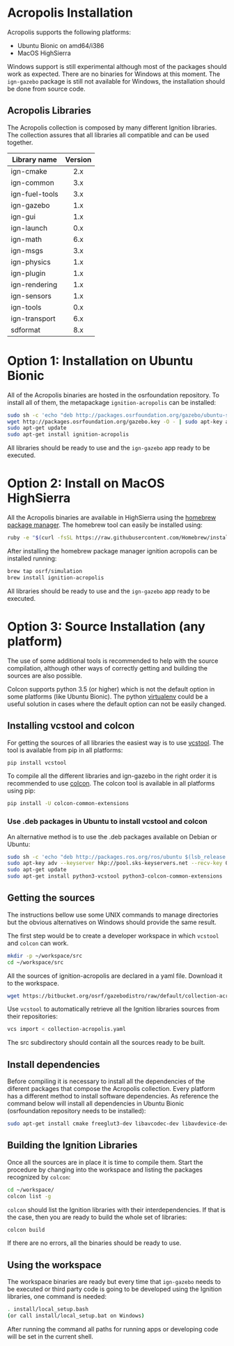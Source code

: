 # Acropolis Installation

Acropolis supports the following platforms:

 * Ubuntu Bionic on amd64/i386
 * MacOS HighSierra

Windows support is still experimental although most of the packages should work
as expected. There are no binaries for Windows at this moment. The `ign-gazebo`
package is still not available for Windows, the installation should be done from
source code.

## Acropolis Libraries

The Acropolis collection is composed by many different Ignition libraries. The
collection assures that all libraries all compatible and can be used together.

| Library name       | Version       |
| ------------------ |:-------------:|
|   ign-cmake        |       2.x     |
|   ign-common       |       3.x     |
|   ign-fuel-tools   |       3.x     |
|   ign-gazebo       |       1.x     |
|   ign-gui          |       1.x     |
|   ign-launch       |       0.x     |
|   ign-math         |       6.x     |
|   ign-msgs         |       3.x     |
|   ign-physics      |       1.x     |
|   ign-plugin       |       1.x     |
|   ign-rendering    |       1.x     |
|   ign-sensors      |       1.x     |
|   ign-tools        |       0.x     |
|   ign-transport    |       6.x     |
|   sdformat         |       8.x     |

# Option 1: Installation on Ubuntu Bionic

All of the Acropolis binaries are hosted in the osrfoundation repository. To install
all of them, the metapackage `ignition-acropolis` can be installed:

```bash
sudo sh -c 'echo "deb http://packages.osrfoundation.org/gazebo/ubuntu-stable `lsb_release -cs` main" > /etc/apt/sources.list.d/gazebo-stable.list'
wget http://packages.osrfoundation.org/gazebo.key -O - | sudo apt-key add -
sudo apt-get update
sudo apt-get install ignition-acropolis
```

All libraries should be ready to use and  the `ign-gazebo` app ready to be executed.

# Option 2: Install on MacOS HighSierra

All the Acropolis binaries are available in HighSierra using the [homebrew package manager](https://brew.sh/).
The homebrew tool can easily be installed using:

```bash
ruby -e "$(curl -fsSL https://raw.githubusercontent.com/Homebrew/install/master/install)"
```

After installing the homebrew package manager ignition acropolis can be installed running:

```bash
brew tap osrf/simulation
brew install ignition-acropolis
```

All libraries should be ready to use and  the `ign-gazebo` app ready to be executed.

# Option 3: Source Installation (any platform)

The use of some additional tools is recommended to help with the source compilation, although other ways of correctly getting and building the sources are also possible.

Colcon supports python 3.5 (or higher) which is not the default option in some
platforms (like Ubuntu Bionic). The python [virtualenv](https://virtualenv.pypa.io/en/latest/) could be a useful solution in cases where the default option can not be easily changed.

## Installing vcstool and colcon

For getting the sources of all libraries the easiest way is to use
[vcstool](https://github.com/dirk-thomas/vcstool). The tool is available from pip
in all platforms:

```bash
pip install vcstool
```

To compile all the different libraries and ign-gazebo in the right order
it is recommended to use [colcon](https://colcon.readthedocs.io/en/released/).
The colcon tool is available in all platforms using pip:

```bash
pip install -U colcon-common-extensions
```

### Use .deb packages in Ubuntu to install vcstool and colcon

An alternative method is to use the .deb packages available on Debian or Ubuntu:

```bash
sudo sh -c 'echo "deb http://packages.ros.org/ros/ubuntu $(lsb_release -sc) main" > /etc/apt/sources.list.d/ros-latest.list'
sudo apt-key adv --keyserver hkp://pool.sks-keyservers.net --recv-key 0xB01FA116
sudo apt-get update
sudo apt-get install python3-vcstool python3-colcon-common-extensions
```

## Getting the sources

The instructions bellow use some UNIX commands to manage directories but the
obvious alternatives on Windows should provide the same result.

The first step would be to create a developer workspace in which `vcstool` and
`colcon` can work.

```bash
mkdir -p ~/workspace/src
cd ~/workspace/src
```

All the sources of ignition-acropolis are declared in a yaml file. Download
it to the workspace.

```bash
wget https://bitbucket.org/osrf/gazebodistro/raw/default/collection-acropolis.yaml
```

Use `vcstool` to automatically retrieve all the Ignition libraries sources from
their repositories:

```bash
vcs import < collection-acropolis.yaml
```

The src subdirectory should contain all the sources ready to be built.

## Install dependencies

Before compiling it is necessary to install all the dependencies of the diferent
packages that compose the Acropolis collection. Every platform has a different
method to install software dependencies. As reference the command below will
install all dependencies in Ubuntu Bionic (osrfoundation repository needs to
be installed):

```bash
sudo apt-get install cmake freeglut3-dev libavcodec-dev libavdevice-dev libavformat-dev libavutil-dev libdart6-collision-ode-dev libdart6-dev libdart6-utils-urdf-dev libfreeimage-dev libgflags-dev libglew-dev libgts-dev libogre-1.9-dev libogre-2.1-dev libprotobuf-dev libprotobuf-dev libprotoc-dev libqt5core5a libswscale-dev libtinyxml2-dev libtinyxml-dev pkg-config protobuf-compiler python qml-module-qt-labs-folderlistmodel qml-module-qt-labs-settings qml-module-qtquick2 qml-module-qtquick-controls qml-module-qtquick-controls2 qml-module-qtquick-dialogs qml-module-qtquick-layouts qtbase5-dev qtdeclarative5-dev qtquickcontrols2-5-dev ruby ruby-ronn uuid-dev
```

## Building the Ignition Libraries

Once all the sources are in place it is time to compile them. Start the
procedure by changing into the workspace and listing the packages recognized
by `colcon`:

```bash
cd ~/workspace/
colcon list -g
```

`colcon` should list the Ignition libraries with their
interdependencies. If that is the case, then you are ready 
to build the whole set of libraries:

```bash
colcon build
```

If there are no errors, all the binaries should be ready to use.

## Using the workspace

The workspace binaries are ready but every time that `ign-gazebo` needs to be
executed or third party code is going to be developed using the Ignition
libraries, one command is needed:

```bash
. install/local_setup.bash
(or call install/local_setup.bat on Windows)
```

After running the command all paths for running apps or developing code
will be set in the current shell.

